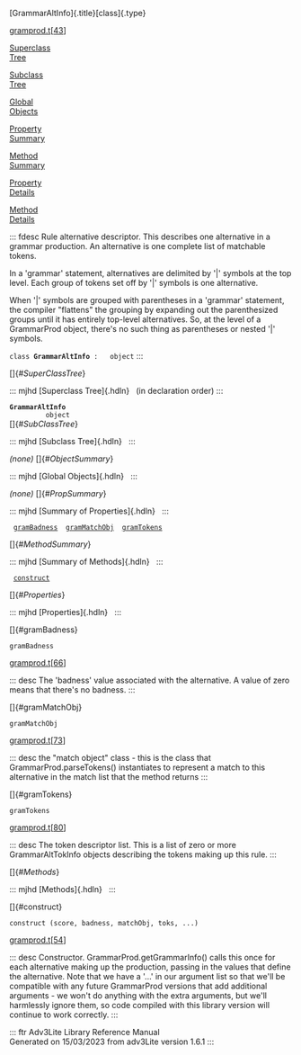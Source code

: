 [GrammarAltInfo]{.title}[class]{.type}

[gramprod.t](../file/gramprod.t.html)\[[43](../source/gramprod.t.html#43)\]

[Superclass\
Tree](#_SuperClassTree_)

[Subclass\
Tree](#_SubClassTree_)

[Global\
Objects](#_ObjectSummary_)

[Property\
Summary](#_PropSummary_)

[Method\
Summary](#_MethodSummary_)

[Property\
Details](#_Properties_)

[Method\
Details](#_Methods_)

::: fdesc
Rule alternative descriptor. This describes one alternative in a grammar
production. An alternative is one complete list of matchable tokens.

In a \'grammar\' statement, alternatives are delimited by \'\|\' symbols
at the top level. Each group of tokens set off by \'\|\' symbols is one
alternative.

When \'\|\' symbols are grouped with parentheses in a \'grammar\'
statement, the compiler \"flattens\" the grouping by expanding out the
parenthesized groups until it has entirely top-level alternatives. So,
at the level of a GrammarProd object, there\'s no such thing as
parentheses or nested \'\|\' symbols.

`class `**`GrammarAltInfo`**` :   object`
:::

[]{#_SuperClassTree_}

::: mjhd
[Superclass Tree]{.hdln}   (in declaration order)
:::

**`GrammarAltInfo`**\
`         object`\
[]{#_SubClassTree_}

::: mjhd
[Subclass Tree]{.hdln}  
:::

*(none)* []{#_ObjectSummary_}

::: mjhd
[Global Objects]{.hdln}  
:::

*(none)* []{#_PropSummary_}

::: mjhd
[Summary of Properties]{.hdln}  
:::

` `[`gramBadness`](#gramBadness)`  `[`gramMatchObj`](#gramMatchObj)`  `[`gramTokens`](#gramTokens)`  `

[]{#_MethodSummary_}

::: mjhd
[Summary of Methods]{.hdln}  
:::

` `[`construct`](#construct)`  `

[]{#_Properties_}

::: mjhd
[Properties]{.hdln}  
:::

[]{#gramBadness}

`gramBadness`

[gramprod.t](../file/gramprod.t.html)\[[66](../source/gramprod.t.html#66)\]

::: desc
The \'badness\' value associated with the alternative. A value of zero
means that there\'s no badness.
:::

[]{#gramMatchObj}

`gramMatchObj`

[gramprod.t](../file/gramprod.t.html)\[[73](../source/gramprod.t.html#73)\]

::: desc
the \"match object\" class - this is the class that
GrammarProd.parseTokens() instantiates to represent a match to this
alternative in the match list that the method returns
:::

[]{#gramTokens}

`gramTokens`

[gramprod.t](../file/gramprod.t.html)\[[80](../source/gramprod.t.html#80)\]

::: desc
The token descriptor list. This is a list of zero or more
GrammarAltTokInfo objects describing the tokens making up this rule.
:::

[]{#_Methods_}

::: mjhd
[Methods]{.hdln}  
:::

[]{#construct}

`construct (score, badness, matchObj, toks, ...)`

[gramprod.t](../file/gramprod.t.html)\[[54](../source/gramprod.t.html#54)\]

::: desc
Constructor. GrammarProd.getGrammarInfo() calls this once for each
alternative making up the production, passing in the values that define
the alternative. Note that we have a \'\...\' in our argument list so
that we\'ll be compatible with any future GrammarProd versions that add
additional arguments - we won\'t do anything with the extra arguments,
but we\'ll harmlessly ignore them, so code compiled with this library
version will continue to work correctly.
:::

::: ftr
Adv3Lite Library Reference Manual\
Generated on 15/03/2023 from adv3Lite version 1.6.1
:::
